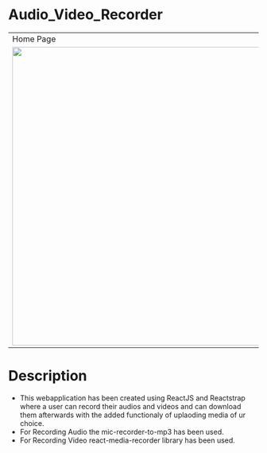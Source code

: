 # Audio_Video_Recorder
<table>
 <tr>
     <td> Home Page </td>
     <td>Audio Recording</td>
     <td>Video Recording</td> 
     <td>Media Upload</td>
  </tr>
  <tr>
    <td valign="top"><img src = "https://user-images.githubusercontent.com/104123014/183342295-bc7a2026-f880-4915-858f-ddd0f883207c.PNG" width=600 /></td>
    <td valign="top"><img src = "https://user-images.githubusercontent.com/104123014/183342307-fe02d61a-5fe0-4614-8b8f-6ed4ea3d81d4.PNG" width=600 /></td>
    <td valign="top"><img src = "https://user-images.githubusercontent.com/104123014/183342329-16054010-9225-4676-af84-48b555dd7c80.PNG" width=600 /></td>
    <td valign="top"><img src = "https://user-images.githubusercontent.com/104123014/183342491-8f6814ee-9683-4552-a6f2-bb7373cf3bb3.PNG" width=600 /></td>
    </tr>
</table>

# Description
- This webapplication has been created using ReactJS and Reactstrap where a user can record their audios and videos and can download them afterwards with the added functionaly of uplaoding media of ur choice.
- For Recording Audio the mic-recorder-to-mp3 has been used.
- For Recording Video react-media-recorder library has been used.

